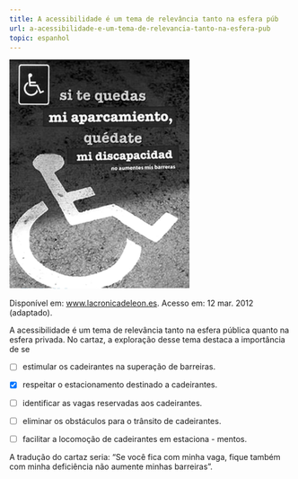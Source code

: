 ```yaml
---
title: A acessibilidade é um tema de relevância tanto na esfera púb
url: a-acessibilidade-e-um-tema-de-relevancia-tanto-na-esfera-pub
topic: espanhol
---
```



![](2e1b43be-956a-45d5-8fba-cff454c0f7d5.png)

Disponível em: www.lacronicadeleon.es.
Acesso em: 12 mar. 2012 (adaptado).

A acessibilidade é um tema de relevância tanto na esfera pública quanto na esfera privada. No cartaz, a exploração desse tema destaca a importância de se



- [ ] estimular os cadeirantes na superação de barreiras.
- [x] respeitar o estacionamento destinado a cadeirantes.
- [ ] identificar as vagas reservadas aos cadeirantes.
- [ ] eliminar os obstáculos para o trânsito de cadeirantes.
- [ ] facilitar a locomoção de cadeirantes em estaciona - mentos.


A tradução do cartaz seria: “Se você fica com minha vaga, fique também com minha deficiência não aumente minhas barreiras”.
